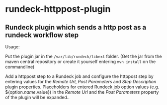 # rundeck-httppost-plugin
Rundeck plugin which sends a http post as a rundeck workflow step
-----------------------------------------------------------------

Usage:

Put the plugin jar in the `/var/lib/rundeck/libext` folder.
(Get the jar from the maven central repository or create it yourself entering `mvn install` on the commandline)

Add a httppost step to a Rundeck job and configure the httppost step by entering values for
the _Remote Url_, _Post Parameters_ and _Step Description_ plugin properties. Placeholders for entered Rundeck job option values (e.g. ${option._name_.value}) in the _Remote Url_ and the _Post Parameters_ property of the plugin will be expanded..
